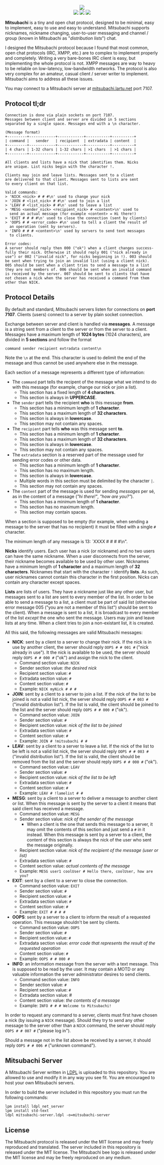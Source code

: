 <p align="center">
  <img src="https://raw.githubusercontent.com/Lartu/mitsubachi/master/images/mitsubachi-logo.png">
  <br>
  <img src="https://img.shields.io/badge/license-MIT-gold?style=flat-square">
  <img src="https://img.shields.io/badge/version-1.0-green.svg?style=flat-square">
  <img src="https://img.shields.io/badge/miba-!mitsubachi-orange.svg?style=flat-square">
</p>

**Mitsubachi** is a tiny and open chat protocol, designed to be minimal, easy to implement,
easy to use and easy to understand. Mitsubachi supports nicknames, nickname changing,
user-to-user messaging and channel / group (known in Mitsubachi as "_distribution lists_") chat.

I designed the Mitsubachi protocol because I found that most common, open chat protocols
(IRC, XMPP, etc.) are to complex to implement properly and completely. Writing a very
bare-bones IRC client is easy, but implementing the whole protocol is not. XMPP messages
are way to heavy to be reliable on low-latency, low-bandwidth networks. The protocol is
also very complex for an amateur, casual client / server writer to implement. Mitsubachi
aims to address all these issues.

You may connect to a Mitsubachi server at [mitsubachi.lartu.net](http://mitsubachi.lartu.net) port 7107.

## Protocol tl;dr

```
Connection is done via plain sockets on port 7107.
Messages between client and server are divided in 5 sections
separated by a single space. Messages end with a \n character.

(Message format)
+---------+------------+------------+-----------+----------+
| command |   sender   | recipient  | extradata | content  |
+---------+------------+------------+-----------+----------+
| 4 chars | 1-32 chars | 1-32 chars | >1 chars  | >1 chars |
+---------+------------+------------+-----------+----------+

All clients and lists have a nick that identifies them. Nicks
are unique. List nicks begin with the character !.

Clients may join and leave lists. Messages sent to a client
are delivered to that client. Messages sent to lists are sent
to every client on that list.

Valid commands:
> 'NICK <nick> # # #\n' used to change your nick
> 'JOIN # <list_nick> # #\n' used to join a list
> 'LEAV # <list_nick> # #\n' used to leave a list
> 'MESG <sender_nick> <recipient_nick> # <content>\n' used to
  send an actual message (for example <content> = Hi there!)
> 'EXIT # # # #\n' used to close the connection (sent by clients)
> 'OOPS # # <error_code> #\n' used to tell a client the result of
  an operation (sent by servers).
> 'INFO # # # <content>\n' used by servers to send text messages
  to clients.
  
Error codes:
A server should reply then 000 ("ok") when a client changes success-
fully their nick. Otherwise it should reply 001 ("nick already in
use") or 002 ("invalid nick", for nicks beginning in !). 003 should
be sent when trying to join an invalid list (using a client nick).
005 should be sent when a client tries to send a message to a list
they are not members of. 006 should be sent when an invalid command
is received by the server. 007 should be sent to clients that have
not chosen a nick when the server has received a command from them
other than NICK.
```

## Protocol Details

By default and standard, Mitsubachi servers listen for connections on **port 7107**. Clients
(users) connect to a server by plain socket connection. 

Exchange between server and client is handled via **messages**. A message is a string sent
from a client to the server or from the server to a client. Messages have a maximum length
of **1024 bytes** (1024 characters), are divided in **5 sections** and follow the format
```
command sender recipient extradata content\n
```
Note the `\n` at the end. This character is used to delimit the end of the message and thus
cannot be used anywhere else in the message.

Each section of a message represents a different type of information:
- The `command` part tells
the recipent of the message what we intend to do with this message (for example, change our nick or join a list).
  - This section has a fixed length of **4 characters**.
  - This section is always in **UPPERCASE**.
- The `sender` part tells the recipient **who** is this message **from**.
  - This section has a minimum length of **1 character**.
  - This section has a maximum length of **32 characters**.
  - This section is always in **lowercase**.
  - This section may not contain any spaces.
- The `recipient` part tells **who** was this message sent **to**.
  - This section has a minimum length of **1 character**.
  - This section has a maximum length of **32 characters**.
  - This section is always in **lowercase**.
  - This section may not contain any spaces.
- The `extradata` section is a reserved part of the message used for sending error codes or other
data.
  - This section has a minimum length of **1 character**.
  - This section has no maximum length.
  - This section is always in **lowercase**.
  - Multiple words in this section must be delimited by the character `|`.
  - This section may not contain any spaces.
- The `content` part of the message is used for sending _messages_ per sé, as in the content of
a message (_"hi there!"_, _"how are you?"_).
  - This section has a minimum length of **1 character**.
  - This section has no maximum length.
  - This section may contain spaces.
  
When a section is supposed to be empty (for example, when sending a message to the server that
has no recipient) it must be filled with a single `#` character.

The minimum length of any message is 13: `XXXX # # # #\n".

**Nicks** identify users. Each user has a nick (or nickname) and no two users can have the same
nickname. When a user disconnects from the server, their nickname becomes available to be used
by other user. Nicknames have a minimum length of **1 character** and a maximum length of
**32 characters**. Nicknames that start with the character `!` identify **lists**. As such,
user nicknames cannot contain this character in the first position. Nicks can contain any
character except spaces.

**Lists** are lists of users. They have a nickname just like any other user, but messages sent to
a list are sent to every member of the list. In order to be able to send a message to a list, a
client must be part of said list (otherwise error message 005 ("you are not a member of this list") should be sent to the client). When a message is sent to a list, it is broadcast to every member
of the list _except_ the one who sent the message. Users may join and leave lists at any time.
When a client tries to join a non-existant list, it is created.

All this said, the following messages are valid Mitsubachi messages:
 - **NICK**: sent by a client to a server to change their nick. If the nick is in use by another client, the server should
 reply `OOPS # # 001 #` ("nick already in use"). It the nick is available to be used, the server should reply `OOPS # # 000 #` ("ok") and assign the nick to the client.
   - Command section value: `NICK`
   - Sender section value: _the desired nick_
   - Recipient section value: `#`
   - Extradata section value: `#`
   - Content section value: `#`
   - Example: `NICK myNick # # #`
 - **JOIN**: sent by a client to a server to join a list. If the nick of the list to be joined is not a valid list nick, the server should
 reply `OOPS # # 003 #` ("invalid distribution list"). If the list is valid, the client should be joined to the list and the server should reply `OOPS # # 000 #` ("ok").
   - Command section value: `JOIN`
   - Sender section value: `#`
   - Recipient section value: _nick of the list to be joined_
   - Extradata section value: `#`
   - Content section value: `#`
   - Example: `JOIN # !mitsubachi # #`
 - **LEAV**: sent by a client to a server to leave a list. If the nick of the list to be left is not a valid list nick, the server should
 reply `OOPS # # 003 #` ("invalid distribution list"). If the list is valid, the client should be removed from the list and the server should reply `OOPS # # 000 #` ("ok").
   - Command section value: `LEAV`
   - Sender section value: `#`
   - Recipient section value: _nick of the list to be left_
   - Extradata section value: `#`
   - Content section value: `#`
   - Example: `LEAV # !lamelist # #`
- **MESG**: sent by a client to a server to deliver a message to another client or list. When this
message is sent by the server to a client it means that said client has received a message.
   - Command section value: `MESG`
   - Sender section value: _nick of the sender of the message_
     - When a client is the one that sends this message to a server, it may omit the contents 
     of this section and just send a `#` in it instead. When this message is sent by a server
     to a client, the content of this section is always the nick of the user who sent the message
     originally.
   - Recipient section value: _nick of the recipient of the message (user or list)_
   - Extradata section value: `#`
   - Content section value: _actual contents of the message_
   - Example: `MESG user1 coolUser # Hello there, coolUser, how are you?`
 - **EXIT**: sent by a client to a server to close the connection.
   - Command section value: `EXIT`
   - Sender section value: `#`
   - Recipient section value: `#`
   - Extradata section value: `#`
   - Content section value: `#`
   - Example: `EXIT # # # #`
 - **OOPS**: sent by a server to a client to inform the result of a requested operation. This message
 shouldn't be sent by clients.
   - Command section value: `OOPS`
   - Sender section value: `#`
   - Recipient section value: `#`
   - Extradata section value: _error code that represents the result of the requested operation_
   - Content section value: `#`
   - Example: `OOPS # # 000 #`
 - **INFO**: an information message from the server with a text message. This is supposed to be read
 by the user. It may contain a MOTD or any valuable information the server administrator desires to
 send clients.
   - Command section value: `INFO`
   - Sender section value: `#`
   - Recipient section value: `#`
   - Extradata section value: #
   - Content section value: _the contents of a message_
   - Example: `INFO # # # Welcome to Mitsubachi!`

In order to request any command to a server, clients must first have chosen a nick (by issuing a `NICK` message). Should
they try to send any other message to the server other than a `NICK` command, the server should reply `OOPS # # 007 #` ("please log in").

Should a message not in the list above be received by a server, it should reply `OOPS # # 006 #` ("unknown command").

## Mitsubachi Server

A Mitsubachi Server written in [LDPL](https://github.com/lartu/ldpl) is uploaded to this repository. You are allowed to
use and modify it in any way you see fit. You are encouraged to host your own Mitsubachi servers.

In order to build the server included in this repository you must run the following commands:

```
lpm install ldpl_net_server
lpm install std-text
ldpl mitsubachi-server.ldpl -o=mitsubachi-server
```

## License

The Mitsubachi protocol is released under the MIT license and may freely reproduced and translated. The server included
in this repository is released under the MIT license. The Mitsubachi bee logo is released under the MIT license and may
be freely reproduced on any medium.
